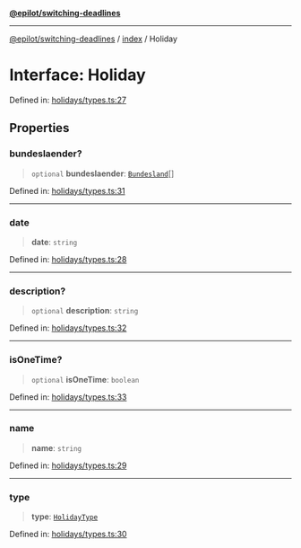 [**@epilot/switching-deadlines**](../../README.md)

***

[@epilot/switching-deadlines](../../modules.md) / [index](../README.md) / Holiday

# Interface: Holiday

Defined in: [holidays/types.ts:27](https://github.com/epilot-dev/switching-deadlines/blob/399b2cc39d63ef20d5c31e06d92ee448511e691c/src/holidays/types.ts#L27)

## Properties

### bundeslaender?

> `optional` **bundeslaender**: [`Bundesland`](../enumerations/Bundesland.md)[]

Defined in: [holidays/types.ts:31](https://github.com/epilot-dev/switching-deadlines/blob/399b2cc39d63ef20d5c31e06d92ee448511e691c/src/holidays/types.ts#L31)

***

### date

> **date**: `string`

Defined in: [holidays/types.ts:28](https://github.com/epilot-dev/switching-deadlines/blob/399b2cc39d63ef20d5c31e06d92ee448511e691c/src/holidays/types.ts#L28)

***

### description?

> `optional` **description**: `string`

Defined in: [holidays/types.ts:32](https://github.com/epilot-dev/switching-deadlines/blob/399b2cc39d63ef20d5c31e06d92ee448511e691c/src/holidays/types.ts#L32)

***

### isOneTime?

> `optional` **isOneTime**: `boolean`

Defined in: [holidays/types.ts:33](https://github.com/epilot-dev/switching-deadlines/blob/399b2cc39d63ef20d5c31e06d92ee448511e691c/src/holidays/types.ts#L33)

***

### name

> **name**: `string`

Defined in: [holidays/types.ts:29](https://github.com/epilot-dev/switching-deadlines/blob/399b2cc39d63ef20d5c31e06d92ee448511e691c/src/holidays/types.ts#L29)

***

### type

> **type**: [`HolidayType`](../enumerations/HolidayType.md)

Defined in: [holidays/types.ts:30](https://github.com/epilot-dev/switching-deadlines/blob/399b2cc39d63ef20d5c31e06d92ee448511e691c/src/holidays/types.ts#L30)
